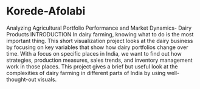 # Korede-Afolabi
Analyzing Agricultural Portfolio Performance and Market Dynamics- Dairy Products
INTRODUCTION
In dairy farming, knowing what to do is the most important thing. This short visualization project looks at the dairy business by focusing on key variables that show how dairy portfolios change over time. With a focus on specific places in India, we want to find out how strategies, production measures, sales trends, and inventory management work in those places. This project gives a brief but useful look at the complexities of dairy farming in different parts of India by using well-thought-out visuals.


 



